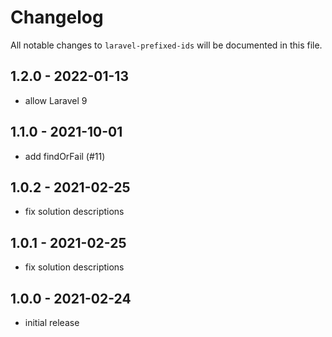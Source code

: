 # Changelog

All notable changes to `laravel-prefixed-ids` will be documented in this file.

## 1.2.0 - 2022-01-13

- allow Laravel 9

## 1.1.0 - 2021-10-01

- add findOrFail (#11)

## 1.0.2 - 2021-02-25

- fix solution descriptions

## 1.0.1 - 2021-02-25

- fix solution descriptions

## 1.0.0 - 2021-02-24

- initial release
